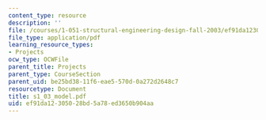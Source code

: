 ```yaml
---
content_type: resource
description: ''
file: /courses/1-051-structural-engineering-design-fall-2003/ef91da12305028bd5a78ed3650b904aa_s1_03_model.pdf
file_type: application/pdf
learning_resource_types:
- Projects
ocw_type: OCWFile
parent_title: Projects
parent_type: CourseSection
parent_uid: be25bd38-11f6-eae5-570d-0a272d2648c7
resourcetype: Document
title: s1_03_model.pdf
uid: ef91da12-3050-28bd-5a78-ed3650b904aa
---
```

